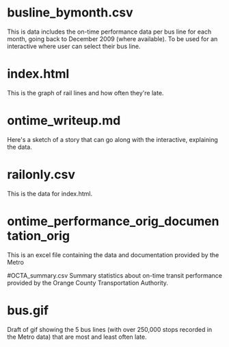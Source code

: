 # busline_bymonth.csv
This is data includes the on-time performance data per bus line for each month, going back to December 2009 (where available). To be used for an interactive where user can select their bus line.

# index.html
This is the graph of rail lines and how often they're late.

# ontime_writeup.md
Here's a sketch of a story that can go along with the interactive, explaining the data.

# railonly.csv
This is the data for index.html.

# ontime_performance_orig_documentation_orig
This is an excel file containing the data and documentation provided by the Metro

#OCTA_summary.csv
Summary statistics about on-time transit performance provided by the Orange County Transportation Authority.

# bus.gif
Draft of gif showing the 5 bus lines (with over 250,000 stops recorded in the Metro data) that are most and least often late.